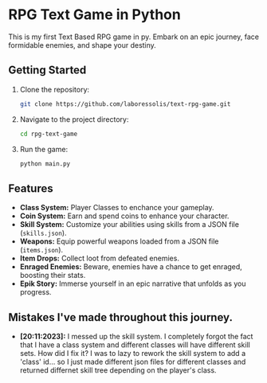 # RPG Text Game in Python

This is my first Text Based RPG game in py.
Embark on an epic journey, face formidable enemies, and shape your destiny.

## Getting Started

1. Clone the repository:
    ```bash
    git clone https://github.com/laboressolis/text-rpg-game.git
    ```

2. Navigate to the project directory:
    ```bash
    cd rpg-text-game
    ```

3. Run the game:
    ```bash
    python main.py
    ```

## Features

- **Class System:** Player Classes to enchance your gameplay.
- **Coin System:** Earn and spend coins to enhance your character.
- **Skill System:** Customize your abilities using skills from a JSON file (`skills.json`).
- **Weapons:** Equip powerful weapons loaded from a JSON file (`items.json`).
- **Item Drops:** Collect loot from defeated enemies.
- **Enraged Enemies:** Beware, enemies have a chance to get enraged, boosting their stats.
- **Epik Story:** Immerse yourself in an epic narrative that unfolds as you progress.

## Mistakes I've made throughout this journey.

- **[20:11:2023]:** I messed up the skill system. I completely forgot the fact that I have a class system and different classes will have different skill sets.
How did I fix it?
I was to lazy to rework the skill system to add a 'class' id... so I just made different json files for different classes and returned differnet skill tree depending on the player's class.

